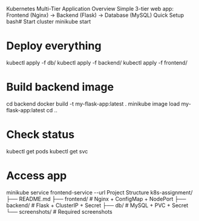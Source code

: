 Kubernetes Multi-Tier Application
Overview
Simple 3-tier web app: Frontend (Nginx) → Backend (Flask) → Database (MySQL)
Quick Setup
bash# Start cluster
minikube start

# Deploy everything
kubectl apply -f db/
kubectl apply -f backend/
kubectl apply -f frontend/

# Build backend image
cd backend
docker build -t my-flask-app:latest .
minikube image load my-flask-app:latest
cd ..

# Check status
kubectl get pods
kubectl get svc

# Access app
minikube service frontend-service --url
Project Structure
k8s-assignment/
├── README.md
├── frontend/     # Nginx + ConfigMap + NodePort
├── backend/      # Flask + ClusterIP + Secret
├── db/           # MySQL + PVC + Secret
└── screenshots/  # Required screenshots